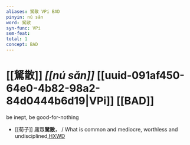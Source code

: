```yaml
---
aliases: 駑散 VPi BAD
pinyin: nú sǎn
word: 駑散
syn-func: VPi
sem-feat: 
total: 1
concept: BAD 
---
```

# [[駑散]] *[[nú sǎn]]*  [[uuid-091af450-64e0-4b82-98a2-84d0444b6d19|VPi]] [[BAD]]
be inept, be good-for-nothing
 - [[荀子]] 庸眾**駑散**，
                     / What is common and mediocre, worthless and undisciplined,[HXWD](https://hxwd.org/textview.html?location=KR3a0002_tls_002-4a.14)